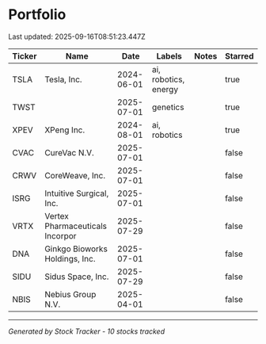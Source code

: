 # Portfolio

Last updated: 2025-09-16T08:51:23.447Z

| Ticker | Name | Date | Labels | Notes | Starred |
|--------|------|------|--------|---------|---------|
| TSLA | Tesla, Inc. | 2024-06-01 | ai, robotics, energy |  | true |
| TWST |  | 2025-07-01 | genetics |  | true |
| XPEV | XPeng Inc. | 2024-08-01 | ai, robotics |  | true |
| CVAC | CureVac N.V. | 2025-07-01 |  |  | false |
| CRWV | CoreWeave, Inc. | 2025-07-01 |  |  | false |
| ISRG | Intuitive Surgical, Inc. | 2025-07-01 |  |  | false |
| VRTX | Vertex Pharmaceuticals Incorpor | 2025-07-29 |  |  | false |
| DNA | Ginkgo Bioworks Holdings, Inc. | 2025-07-01 |  |  | false |
| SIDU | Sidus Space, Inc. | 2025-07-29 |  |  | false |
| NBIS | Nebius Group N.V. | 2025-04-01 |  |  | false |

---
*Generated by Stock Tracker - 10 stocks tracked*
